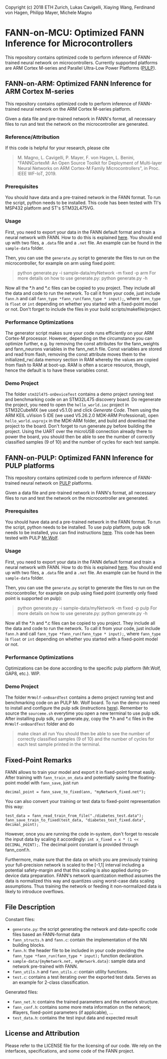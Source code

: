 Copyright (c) 2018 ETH Zurich, Lukas Cavigelli, Xiaying Wang, Ferdinand von Hagen, Philipp Mayer, Michele Magno

# FANN-on-MCU: Optimized FANN Inference for Microcontrollers

This repository contains optimized code to perform inference of FANN-trained neural network on microcontrollers.
Currently supported platforms are ARM Cortex M-series and Parallel Ultra-Low Power Platforms ([PULP](https://pulp-platform.org//)).


## FANN-on-ARM: Optimized FANN Inference for ARM Cortex M-series

This repository contains optimized code to perform 
inference of FANN-trained neural network on the 
ARM Cortex M-series platform.  

Given a data file and pre-trained network in FANN's format, 
all necessary files to run and test the network on the 
microcontroller are generated. 

### Reference/Attribution
If this code is helpful for your research, please cite 
> M. Magno, L. Cavigelli, P. Mayer, F. von Hagen, L. Benini, "FANNCortexM: An Open Source Toolkit for Deployment of Multi-layer Neural Networks on ARM Cortex-M Family Microcontrollers", in Proc. IEEE WF-IoT, 2019.

### Prerequisites
You should have data and a pre-trained network in the FANN format. 
To run the script, python needs to be installed. 
This code has been tested with TI's MSP432 platform and ST's STM32L475VG.

### Usage
First, you need to export your data in the FANN default format
and train a neural network with FANN. How to do this is 
explained [here](http://leenissen.dk/fann/html/files2/gettingstarted-txt.html).
You should end up with two files, a `.data` file and a `.net` file. 
An example can be found in the `sample-data` folder.

Then, you can use the `generate.py` script to generate the 
files to run on the microcontroller, for example on arm using fixed point:
> python generate.py -i sample-data/myNetwork -m fixed -p arm
For more details on how to use generate.py:
> python generate.py -h

Now all the *.h and *.c files can be copied to you project. 
They include all the data and code to run the network. 
To call it from your code, just include `fann.h` and call 
`fann_type *fann_run(fann_type * input);`, where
`fann_type` is `float` or `int` depending on whether you started
with a fixed-point model or not. Don't forget to include the files 
in your build scripts/makefile/project.

### Performance Optimizations
The generator script makes sure your code runs efficiently on your ARM Cortex-M processor. However, depending on the circumstance you can optimize further, e.g. by removing the const attributes for the fann\_weights and fann\_neurons variables in the fann\_net.h file. Const variables are stored and read from flash, removing the const attribute moves them to the initialized\_rw/.data memory section in RAM whereby the values are copied from flash to RAM at boot-up. RAM is often a scarce resource, though, hence the default is to have these variables const. 

### Demo Project
The folder `stm32l475-onDeviceTest` contains a demo project running test and benchmarking code on an STM32L475 discovery board. Do regenerate the project, you need to open the `hello_world.ioc` project in STM32CubeMX (we used v5.1.0) and click _Generate Code_. Them using the ARM KEIL uVision 5 IDE (we used V5.26.2.0 MDK-ARM Professional), open `hello_world.uvprojx` in the MDK-ARM folder, and build and download the project to the board. Don't forget to run generate.py before building the project. Using the UART over the microUSB connection already there to power the board, you should then be able to see the number of correctly classified samples (9 of 10) and the number of cycles for each test sample. 


## FANN-on-PULP: Optimized FANN Inference for PULP platforms

This repository contains optimized code to perform 
inference of FANN-trained neural network on [PULP](https://pulp-platform.org//) platforms.  

Given a data file and pre-trained network in FANN's format, 
all necessary files to run and test the network on the 
microcontroller are generated. 

### Prerequisites
You should have data and a pre-trained network in the FANN format. 
To run the script, python needs to be installed. 
To use pulp platform, pulp sdk needs to be installed, you can find instructions [here](https://github.com/pulp-platform/pulp-sdk).
This code has been tested with PULP [Mr.Wolf](http://asic.ethz.ch/2017/Mr.Wolf.html).

### Usage
First, you need to export your data in the FANN default format
and train a neural network with FANN. How to do this is 
explained [here](http://leenissen.dk/fann/html/files2/gettingstarted-txt.html).
You should end up with two files, a `.data` file and a `.net` file. 
An example can be found in the `sample-data` folder.

Then, you can use the `generate.py` script to generate the 
files to run on the microcontroller, for example on pulp using fixed point (currently only fixed point is supported on pulp):
> python generate.py -i sample-data/myNetwork -m fixed -p pulp
For more details on how to use generate.py:
> python generate.py -h

Now all the *.h and *.c files can be copied to you project. 
They include all the data and code to run the network. 
To call it from your code, just include `fann.h` and call 
`fann_type *fann_run(fann_type * input);`, where
`fann_type` is `float` or `int` depending on whether you started
with a fixed-point model or not.

### Performance Optimizations
Optimizations can be done according to the specific pulp platform (Mr.Wolf, GAP8, etc.). WIP.

### Demo Project
The folder `MrWolf-onBoardTest` contains a demo project running test and benchmarking code on an PULP Mr. Wolf board. To run the demo you need to install and configure the pulp sdk (instructions [here](https://github.com/pulp-platform/pulp-sdk)). Remember to source the `sourceme.sh` everytime you open a new terminal to use pulp sdk.
After installing pulp sdk, run generate.py, copy the *.h and *.c files in the `MrWolf-onBoardTest` folder and do
> make clean all run
You should then be able to see the number of correctly classified samples (9 of 10) and the number of cycles for each test sample printed in the terminal.

## Fixed-Point Remarks
FANN allows to train your model and export it in fixed-point format easily. 
After training with `fann_train_on_data` and potentially saving the 
floating-point model with `fann_save`, just run

```
decimal_point = fann_save_to_fixed(ann, "myNetwork_fixed.net");
```
You can also convert your training or test data to fixed-point representation this way: 

```
test_data = fann_read_train_from_file("./diabetes_test.data");
fann_save_train_to_fixed(test_data, "diabetes_test_fixed.data", decimal_point);
```
However, once you are running the code in-system, don't forget to rescale the input
data by scaling it accordingly: `int x_fixed = x * (1 << DECIMAL_POINT);`. The decimal point constant is provided through fann\_conf.h. 

Furthermore, make sure that the data on which you are previously training your full-precision network is scaled to the [-1,1] interval including a potential safety-margin and that this scaling is also applied during on-device data preparation. FANN's network quantization method assumes the data is normalized this way and quantizes using worst-case data scaling assumptions. Thus training the network or feeding it non-normalized data is likely to introduce overflows. 

## File Description
Constant files:

- `generate.py`: the script generating the network and data-specific code files based an FANN-format data
- `fann_structs.h` and `fann.c`: contain the implementation of the NN building blocks.
- `fann.h`: the header file to be included in your code providing the `fann_type *fann_run(fann_type * input);` function declaration. 
- `sample-data/{myNetwork.net, myNetwork.data}`: sample data and network pre-trained with FANN. 
- `fann_utils.h` and `fann_utils.c`: contain utility functions.
- `test.c`: contains a test iterating over the exported test data. Serves as an example for 2-class classification. 

Generated files:

- `fann_net.h`: contains the trained parameters and the network structure. 
- `fann_conf.h`: contains some more meta information on the network; #layers, fixed-point parameters (if applicable), ...
- `test_data.h`: contains the test input data and expected result


## License and Attribution
Please refer to the LICENSE file for the licensing of our code. 
We rely on the interfaces, specifications, and some code of the FANN project. 






